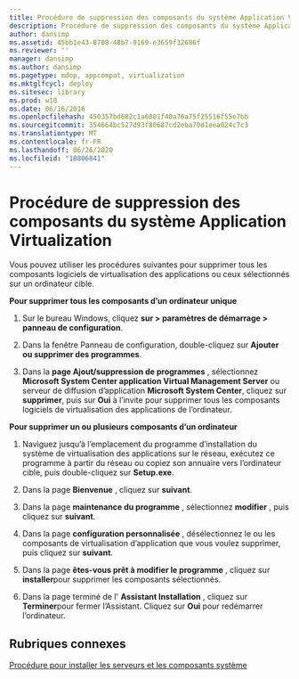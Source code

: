 ```yaml
---
title: Procédure de suppression des composants du système Application Virtualization
description: Procédure de suppression des composants du système Application Virtualization
author: dansimp
ms.assetid: 45bb1e43-8708-48b7-9169-e3659f32686f
ms.reviewer: ''
manager: dansimp
ms.author: dansimp
ms.pagetype: mdop, appcompat, virtualization
ms.mktglfcycl: deploy
ms.sitesec: library
ms.prod: w10
ms.date: 06/16/2016
ms.openlocfilehash: 450357bd682c1a6801f40a76a75f25516f55e7bb
ms.sourcegitcommit: 354664bc527d93f80687cd2eba70d1eea024c7c3
ms.translationtype: MT
ms.contentlocale: fr-FR
ms.lasthandoff: 06/26/2020
ms.locfileid: "10806841"
---
```

# Procédure de suppression des composants du système Application Virtualization


Vous pouvez utiliser les procédures suivantes pour supprimer tous les composants logiciels de virtualisation des applications ou ceux sélectionnés sur un ordinateur cible.

**Pour supprimer tous les composants d’un ordinateur unique**

1.  Sur le bureau Windows, cliquez **sur &gt; paramètres de démarrage &gt; panneau de configuration**.

2.  Dans la fenêtre Panneau de configuration, double-cliquez sur **Ajouter ou supprimer des programmes**.

3.  Dans la **page Ajout/suppression de programmes** , sélectionnez **Microsoft System Center application Virtual Management Server** ou serveur de diffusion d’application **Microsoft System Center**, cliquez sur **supprimer**, puis sur **Oui** à l’invite pour supprimer tous les composants logiciels de virtualisation des applications de l’ordinateur.

**Pour supprimer un ou plusieurs composants d’un ordinateur**

1.  Naviguez jusqu’à l’emplacement du programme d’installation du système de virtualisation des applications sur le réseau, exécutez ce programme à partir du réseau ou copiez son annuaire vers l’ordinateur cible, puis double-cliquez sur **Setup.exe**.

2.  Dans la page **Bienvenue** , cliquez sur **suivant**.

3.  Dans la page **maintenance du programme** , sélectionnez **modifier** , puis cliquez sur **suivant**.

4.  Dans la page **configuration personnalisée** , désélectionnez le ou les composants de virtualisation d’application que vous voulez supprimer, puis cliquez sur **suivant**.

5.  Dans la page **êtes-vous prêt à modifier le programme** , cliquez sur **installer**pour supprimer les composants sélectionnés.

6.  Dans la page terminé de l' **Assistant Installation** , cliquez sur **Terminer**pour fermer l’Assistant. Cliquez sur **Oui** pour redémarrer l’ordinateur.

## Rubriques connexes


[Procédure pour installer les serveurs et les composants système](how-to-install-the-servers-and-system-components.md)

 

 





